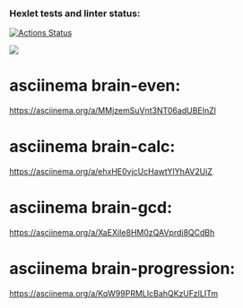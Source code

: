 ### Hexlet tests and linter status:
[![Actions Status](https://github.com/FasTrss/frontend-project-44/workflows/hexlet-check/badge.svg)](https://github.com/FasTrss/frontend-project-44/actions)

<a href="https://codeclimate.com/github/FasTrss/frontend-project-44/maintainability"><img src="https://api.codeclimate.com/v1/badges/e4aadca4de5452eec6bb/maintainability" /></a>

# asciinema brain-even:
https://asciinema.org/a/MMjzemSuVnt3NT06adUBEInZl
# asciinema brain-calc:
https://asciinema.org/a/ehxHE0vjcUcHawtYIYhAV2UiZ
# asciinema brain-gcd:
https://asciinema.org/a/XaEXiIe8HM0zQAVprdi8QCdBh
# asciinema brain-progression:
 https://asciinema.org/a/KqW99PRMLIcBahQKzUFzILITm